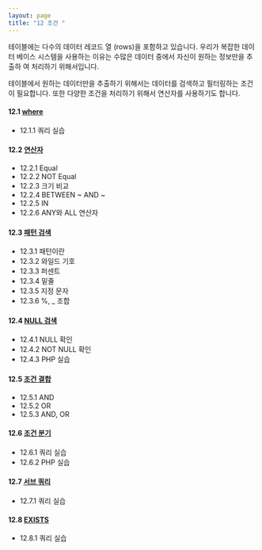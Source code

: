 ```yaml
---
layout: page
title: "12 조건 "
--- 
```

테이블에는 다수의 데이터 레코드 열 (rows)을 포함하고 있습니다. 우리가 복잡한 데이터 베이스 시스템을 사용하는 이유는 수많은 데이터 중에서 자신이 원하는 정보만을 추출하 여 처리하기 위해서입니다.  

테이블에서 원하는 데이터만을 추출하기 위해서는 데이터를 검색하고 필터링하는 조건이 필요합니다. 또한 다양한 조건을 처리하기 위해서 연산자를 사용하기도 합니다. 

#### 12.1 [where](12.1)
* 12.1.1 쿼리 실습

#### 12.2 [연산자](12.2)
* 12.2.1 Equal
* 12.2.2 NOT Equal
* 12.2.3 크기 비교
* 12.2.4 BETWEEN ~ AND ~ 
* 12.2.5 IN  
* 12.2.6 ANY와 ALL 연산자 

#### 12.3 [패턴 검색](12.3)
* 12.3.1 패턴이란
* 12.3.2 와일드 기호
* 12.3.3 퍼센트
* 12.3.4 밑줄 
* 12.3.5 지정 문자
* 12.3.6 %, _ 조합 

#### 12.4 [NULL 검색](12.4)
* 12.4.1 NULL 확인
* 12.4.2 NOT NULL 확인 
* 12.4.3 PHP 실습

#### 12.5 [조건 결합](12.5)
* 12.5.1 AND
* 12.5.2 OR
* 12.5.3 AND, OR

#### 12.6 [조건 분기](12.6)
* 12.6.1 쿼리 실습
* 12.6.2 PHP 실습

#### 12.7 [서브 쿼리](12.7)
* 12.7.1 쿼리 실습

#### 12.8 [EXISTS](12.8)
* 12.8.1 쿼리 실습







